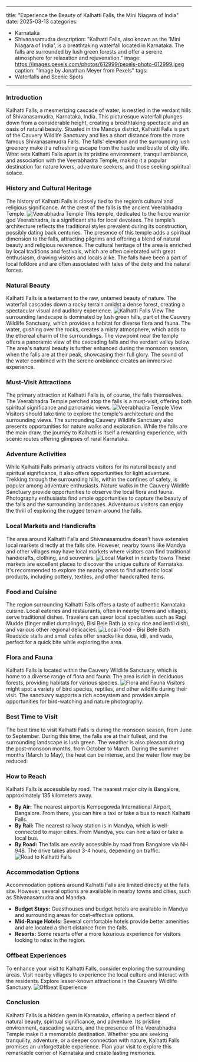 
---
title: "Experience the Beauty of Kalhatti Falls, the Mini Niagara of India"
date: 2025-03-13
categories:
  - Karnataka
  - Shivanasamudra
description: "Kalhatti Falls, also known as the 'Mini Niagara of India', is a breathtaking waterfall located in Karnataka. The falls are surrounded by lush green forests and offer a serene atmosphere for relaxation and rejuvenation."
image: https://images.pexels.com/photos/612999/pexels-photo-612999.jpeg
caption: "Image by Jonathan Meyer from Pexels"
tags: 
  - Waterfalls and Scenic Spots
---


### **Introduction**

Kalhatti Falls, a mesmerizing cascade of water, is nestled in the verdant hills of Shivanasamudra, Karnataka, India. This picturesque waterfall plunges down from a considerable height, creating a breathtaking spectacle and an oasis of natural beauty. Situated in the Mandya district, Kalhatti Falls is part of the Cauvery Wildlife Sanctuary and lies a short distance from the more famous Shivanasamudra Falls. The falls' elevation and the surrounding lush greenery make it a refreshing escape from the hustle and bustle of city life. What sets Kalhatti Falls apart is its pristine environment, tranquil ambiance, and association with the Veerabhadra Temple, making it a popular destination for nature lovers, adventure seekers, and those seeking spiritual solace.

### **History and Cultural Heritage**

The history of Kalhatti Falls is closely tied to the region’s cultural and religious significance. At the crest of the falls is the ancient Veerabhadra Temple. <img src="placeholder_veerabhadra_temple.jpg" alt="Veerabhadra Temple"> This temple, dedicated to the fierce warrior god Veerabhadra, is a significant site for local devotees. The temple’s architecture reflects the traditional styles prevalent during its construction, possibly dating back centuries. The presence of this temple adds a spiritual dimension to the falls, attracting pilgrims and offering a blend of natural beauty and religious reverence. The cultural heritage of the area is enriched by local traditions and festivals, which are often celebrated with great enthusiasm, drawing visitors and locals alike. The falls have been a part of local folklore and are often associated with tales of the deity and the natural forces.

###  **Natural Beauty**

Kalhatti Falls is a testament to the raw, untamed beauty of nature. The waterfall cascades down a rocky terrain amidst a dense forest, creating a spectacular visual and auditory experience. <img src="placeholder_kalhatti_falls_view.jpg" alt="Kalhatti Falls View"> The surrounding landscape is dominated by lush green hills, part of the Cauvery Wildlife Sanctuary, which provides a habitat for diverse flora and fauna. The water, gushing over the rocks, creates a misty atmosphere, which adds to the ethereal charm of the surroundings. The viewpoint near the temple offers a panoramic view of the cascading falls and the verdant valley below. The area's natural beauty is further enhanced during the monsoon season, when the falls are at their peak, showcasing their full glory. The sound of the water combined with the serene ambiance creates an immersive experience.

### **Must-Visit Attractions**

The primary attraction at Kalhatti Falls is, of course, the falls themselves. The Veerabhadra Temple perched atop the falls is a must-visit, offering both spiritual significance and panoramic views. <img src="placeholder_veerabhadra_temple_view.jpg" alt="Veerabhadra Temple View"> Visitors should take time to explore the temple's architecture and the surrounding views. The surrounding Cauvery Wildlife Sanctuary also presents opportunities for nature walks and exploration. While the falls are the main draw, the journey to Kalhatti is itself a rewarding experience, with scenic routes offering glimpses of rural Karnataka.

### **Adventure Activities**

While Kalhatti Falls primarily attracts visitors for its natural beauty and spiritual significance, it also offers opportunities for light adventure. Trekking through the surrounding hills, within the confines of safety, is popular among adventure enthusiasts. Nature walks in the Cauvery Wildlife Sanctuary provide opportunities to observe the local flora and fauna. Photography enthusiasts find ample opportunities to capture the beauty of the falls and the surrounding landscapes. Adventurous visitors can enjoy the thrill of exploring the rugged terrain around the falls.

### **Local Markets and Handicrafts**

The area around Kalhatti Falls and Shivanasamudra doesn't have extensive local markets directly at the falls site. However, nearby towns like Mandya and other villages may have local markets where visitors can find traditional handicrafts, clothing, and souvenirs. <img src="placeholder_local_market.jpg" alt="Local Market in nearby towns"> These markets are excellent places to discover the unique culture of Karnataka. It's recommended to explore the nearby areas to find authentic local products, including pottery, textiles, and other handcrafted items.

### **Food and Cuisine**

The region surrounding Kalhatti Falls offers a taste of authentic Karnataka cuisine. Local eateries and restaurants, often in nearby towns and villages, serve traditional dishes. Travelers can savor local specialties such as Ragi Mudde (finger millet dumplings), Bisi Bele Bath (a spicy rice and lentil dish), and various other regional delicacies. <img src="placeholder_local_food.jpg" alt="Local Food - Bisi Bele Bath"> Roadside stalls and small cafes offer snacks like dosa, idli, and vada, perfect for a quick bite while exploring the area.

### **Flora and Fauna**

Kalhatti Falls is located within the Cauvery Wildlife Sanctuary, which is home to a diverse range of flora and fauna. The area is rich in deciduous forests, providing habitats for various species. <img src="placeholder_flora_fauna.jpg" alt="Flora and Fauna"> Visitors might spot a variety of bird species, reptiles, and other wildlife during their visit. The sanctuary supports a rich ecosystem and provides ample opportunities for bird-watching and nature photography.

### **Best Time to Visit**

The best time to visit Kalhatti Falls is during the monsoon season, from June to September. During this time, the falls are at their fullest, and the surrounding landscape is lush green. The weather is also pleasant during the post-monsoon months, from October to March. During the summer months (March to May), the heat can be intense, and the water flow may be reduced.

### **How to Reach**

Kalhatti Falls is accessible by road. The nearest major city is Bangalore, approximately 135 kilometers away.
*   **By Air:** The nearest airport is Kempegowda International Airport, Bangalore. From there, you can hire a taxi or take a bus to reach Kalhatti Falls.
*   **By Rail:** The nearest railway station is in Mandya, which is well-connected to major cities. From Mandya, you can hire a taxi or take a local bus.
*   **By Road:** The falls are easily accessible by road from Bangalore via NH 948. The drive takes about 3-4 hours, depending on traffic. <img src="placeholder_road_to_kalhatti_falls.jpg" alt="Road to Kalhatti Falls">

### **Accommodation Options**

Accommodation options around Kalhatti Falls are limited directly at the falls site. However, several options are available in nearby towns and cities, such as Shivanasamudra and Mandya.

*   **Budget Stays:** Guesthouses and budget hotels are available in Mandya and surrounding areas for cost-effective options.
*   **Mid-Range Hotels:** Several comfortable hotels provide better amenities and are located a short distance from the falls.
*   **Resorts:** Some resorts offer a more luxurious experience for visitors looking to relax in the region.

### **Offbeat Experiences**

To enhance your visit to Kalhatti Falls, consider exploring the surrounding areas. Visit nearby villages to experience the local culture and interact with the residents. Explore lesser-known attractions in the Cauvery Wildlife Sanctuary. <img src="placeholder_offbeat_experience.jpg" alt="Offbeat Experience">

### **Conclusion**

Kalhatti Falls is a hidden gem in Karnataka, offering a perfect blend of natural beauty, spiritual significance, and adventure. Its pristine environment, cascading waters, and the presence of the Veerabhadra Temple make it a memorable destination. Whether you are seeking tranquility, adventure, or a deeper connection with nature, Kalhatti Falls promises an unforgettable experience. Plan your visit to explore this remarkable corner of Karnataka and create lasting memories.


